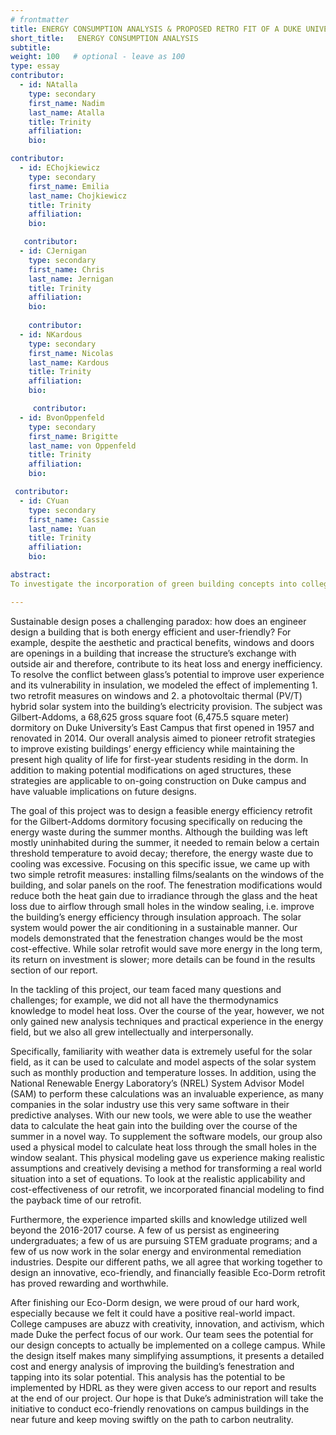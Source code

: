 ```yaml
---
# frontmatter
title: ENERGY CONSUMPTION ANALYSIS & PROPOSED RETRO FIT OF A DUKE UNIVERSITY DORMITORY
short_title:   ENERGY CONSUMPTION ANALYSIS
subtitle: 
weight: 100   # optional - leave as 100
type: essay
contributor:
  - id: NAtalla
    type: secondary 
    first_name: Nadim 
    last_name: Atalla
    title: Trinity
    affiliation: 
    bio: 

contributor:
  - id: EChojkiewicz
    type: secondary 
    first_name: Emilia 
    last_name: Chojkiewicz
    title: Trinity
    affiliation: 
    bio: 

   contributor:
  - id: CJernigan
    type: secondary 
    first_name: Chris 
    last_name: Jernigan
    title: Trinity
    affiliation: 
    bio: 
    
    contributor:
  - id: NKardous
    type: secondary 
    first_name: Nicolas
    last_name: Kardous
    title: Trinity
    affiliation: 
    bio: 

     contributor:
  - id: BvonOppenfeld
    type: secondary 
    first_name: Brigitte 
    last_name: von Oppenfeld
    title: Trinity
    affiliation: 
    bio: 

 contributor:
  - id: CYuan
    type: secondary 
    first_name: Cassie 
    last_name: Yuan
    title: Trinity
    affiliation: 
    bio: 

abstract:
To investigate the incorporation of green building concepts into college dormitories, we examined thecurrent state of energy consumption in a Duke University dormitory. Our focus was Gilbert-Addoms (GA),a 60 year old, 68,625 square foot building. To mediate inefficient fenestration, window parameters weremeasured, heat transfer models were developed using principles of physics and thermodynamics, and a thinfilm and sealant retrofits were proposed and analyzed by the same models. Next, to incorporate renewableenergy, solar heat gain was calculated from historic solar resource data, and a solar photovoltaic/thermalhybrid system was proposed. Retrofit variables were plugged into the model, and compared with thebuilding’s past energy consumption data. The results proved cost-effective in the long term whilesimultaneously reducing greenhouse gas emissions, demonstrating that retrofits offer feasible potential asDuke and other universities pursue future sustainability goals.

---
```

Sustainable design poses a challenging paradox: how does an engineer design a building that is both energy efficient and user-friendly? For example, despite the aesthetic and practical benefits, windows and doors are openings in a building that increase the structure’s exchange with outside air and therefore, contribute to its heat loss and energy inefficiency. To resolve the conflict between glass’s potential to improve user experience and its vulnerability in insulation, we modeled the effect of implementing 1. two retrofit measures on windows and 2. a photovoltaic thermal (PV/T) hybrid solar system into the building’s electricity provision. The subject was Gilbert-Addoms, a 68,625 gross square foot (6,475.5 square meter) dormitory on Duke University’s East Campus that first opened in 1957 and renovated in 2014. Our overall analysis aimed to pioneer retrofit strategies to improve existing buildings’ energy efficiency while maintaining the present high quality of life for first-year students residing in the dorm. In addition to making potential modifications on aged structures, these strategies are applicable to on-going construction on Duke campus and have valuable implications on future designs. 

The goal of this project was to design a feasible energy efficiency retrofit for the Gilbert-Addoms dormitory focusing specifically on reducing the energy waste during the summer months. Although the building was left mostly uninhabited during the summer, it needed to remain below a certain threshold temperature to avoid decay; therefore, the energy waste due to cooling was excessive. Focusing on this specific issue, we came up with two simple retrofit measures: installing films/sealants on the windows of the building, and solar panels on the roof. The fenestration modifications would reduce both the heat gain due to irradiance through the glass and the heat loss due to airflow through small holes in the window sealing, i.e. improve the building’s energy efficiency through insulation approach. The solar system would power the air conditioning in a sustainable manner. Our models demonstrated that the fenestration changes would be the most cost-effective. While solar retrofit would save more energy in the long term, its return on investment is slower; more details can be found in the results section of our report. 

In the tackling of this project, our team faced many questions and challenges; for example, we did not all have the thermodynamics knowledge to model heat loss. Over the course of the year, however, we not only gained new analysis techniques and practical experience in the energy field, but we also all grew intellectually and interpersonally.  

Specifically, familiarity with weather data is extremely useful for the solar field, as it can be used to calculate and model aspects of the solar system such as monthly production and temperature losses. In addition, using the National Renewable Energy Laboratory’s (NREL) System Advisor Model (SAM) to perform these calculations was an invaluable experience, as
many companies in the solar industry use this very same software in their predictive analyses. With our new tools, we were able to use the weather data to calculate the heat gain into the building over the course of the summer in a novel way. To supplement the software models, our group also used a physical model to calculate heat loss through the small holes in the window sealant. This physical modeling gave us experience making realistic assumptions and creatively devising a method for transforming a real world situation into a set of equations. To look at the realistic applicability and cost-effectiveness of our retrofit, we incorporated financial modeling to find the payback time of our retrofit. 

Furthermore, the experience imparted skills and knowledge utilized well beyond the 2016-2017 course. A few of us persist as engineering undergraduates; a few of us are pursuing STEM graduate programs; and a few of us now work in the solar energy and environmental remediation industries. Despite our different paths, we all agree that working together to design an innovative, eco-friendly, and financially feasible Eco-Dorm retrofit has proved rewarding and worthwhile. 

After finishing our Eco-Dorm design, we were proud of our hard work, especially because we felt it could have a positive real-world impact. College campuses are abuzz with creativity, innovation, and activism, which made Duke the perfect focus of our work. Our team sees the potential for our design concepts to actually be implemented on a college campus. While the design itself makes many simplifying assumptions, it presents a detailed cost and energy analysis of improving the building’s fenestration and tapping into its solar potential. This analysis has the potential to be implemented by HDRL as they were given access to our report and results at the end of our project. Our hope is that Duke’s administration will take the initiative to conduct eco-friendly renovations on campus buildings in the near future and keep moving swiftly on the path to carbon neutrality.  


